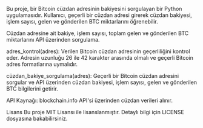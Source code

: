 Bu proje, bir Bitcoin cüzdan adresinin bakiyesini sorgulayan bir Python uygulamasıdır. Kullanıcı, geçerli bir cüzdan adresi girerek cüzdan bakiyesi, işlem sayısı, gelen ve gönderilen BTC miktarlarını öğrenebilir.

Cüzdan adresine ait bakiye, işlem sayısı, toplam gelen ve gönderilen BTC miktarlarını API üzerinden sorgulama.

adres_kontrol(adres): Verilen Bitcoin cüzdan adresinin geçerliliğini kontrol eder. Adresin uzunluğu 26 ile 42 karakter arasında olmalı ve geçerli Bitcoin adres formatlarına uymalıdır.

cüzdan_bakiye_sorgulama(adres): Geçerli bir Bitcoin cüzdan adresini sorgular ve API üzerinden cüzdan bakiyesi, işlem sayısı, gelen ve gönderilen BTC bilgilerini getirir.

API Kaynağı: blockchain.info API'si üzerinden cüzdan verileri alınır.

Lisans
Bu proje MIT Lisansı ile lisanslanmıştır. Detaylı bilgi için LICENSE dosyasına bakabilirsiniz.
